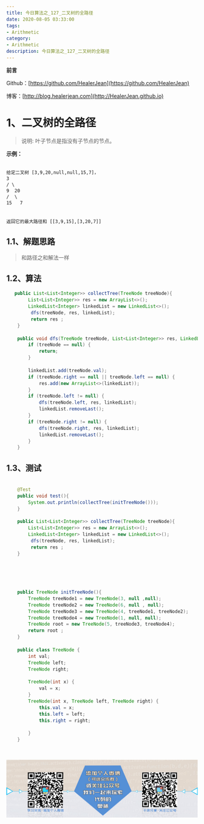 ```yaml
---
title: 今日算法之_127_二叉树的全路径
date: 2020-08-05 03:33:00
tags: 
- Arithmetic
category: 
- Arithmetic
description: 今日算法之_127_二叉树的全路径
---
```


**前言**     

 Github：[https://github.com/HealerJean](https://github.com/HealerJean)         

 博客：[http://blog.healerjean.com](http://HealerJean.github.io)          



# 1、二叉树的全路径
> 说明: 叶子节点是指没有子节点的节点。  

**示例：**

```

给定二叉树 [3,9,20,null,null,15,7]，
3
/ \
9  20
/  \
15   7


返回它的最大路径和 [[3,9,15],[3,20,7]]
```

## 1.1、解题思路 

>  和路径之和解法一样



## 1.2、算法

```java
   public List<List<Integer>> collectTree(TreeNode treeNode){
        List<List<Integer>> res = new ArrayList<>();
        LinkedList<Integer> linkedList = new LinkedList<>();
         dfs(treeNode, res, linkedList);
         return res ;
    }

    public void dfs(TreeNode treeNode, List<List<Integer>> res, LinkedList<Integer> linkedList) {
        if (treeNode == null) {
            return;
        }

        linkedList.add(treeNode.val);
        if (treeNode.right == null || treeNode.left == null) {
            res.add(new ArrayList<>(linkedList));
        }
        if (treeNode.left != null) {
            dfs(treeNode.left, res, linkedList);
            linkedList.removeLast();
        }
        if (treeNode.right != null) {
            dfs(treeNode.right, res, linkedList);
            linkedList.removeLast();
        }
    }
```




## 1.3、测试 

```java

    @Test
    public void test(){
        System.out.println(collectTree(initTreeNode()));
    }

    public List<List<Integer>> collectTree(TreeNode treeNode){
        List<List<Integer>> res = new ArrayList<>();
        LinkedList<Integer> linkedList = new LinkedList<>();
         dfs(treeNode, res, linkedList);
         return res ;
    }





    public TreeNode initTreeNode(){
        TreeNode treeNode1 = new TreeNode(3, null ,null);
        TreeNode treeNode2 = new TreeNode(6, null , null);
        TreeNode treeNode3 = new TreeNode(4, treeNode1, treeNode2);
        TreeNode treeNode4 = new TreeNode(1, null, null);
        TreeNode root = new TreeNode(5, treeNode3, treeNode4);
        return root ;
    }

    public class TreeNode {
        int val;
        TreeNode left;
        TreeNode right;

        TreeNode(int x) {
            val = x;
        }
        TreeNode(int x, TreeNode left, TreeNode right) {
            this.val = x;
            this.left = left;
            this.right = right;

        }
    }
```



​          

![ContactAuthor](https://raw.githubusercontent.com/HealerJean/HealerJean.github.io/master/assets/img/artical_bottom.jpg)



<link rel="stylesheet" href="https://unpkg.com/gitalk/dist/gitalk.css">

<script src="https://unpkg.com/gitalk@latest/dist/gitalk.min.js"></script> 
<div id="gitalk-container"></div>    
 <script type="text/javascript">
    var gitalk = new Gitalk({
		clientID: `1d164cd85549874d0e3a`,
		clientSecret: `527c3d223d1e6608953e835b547061037d140355`,
		repo: `HealerJean.github.io`,
		owner: 'HealerJean',
		admin: ['HealerJean'],
		id: 'lKqm0bNn6GHvAtRM',
    });
    gitalk.render('gitalk-container');
</script> 



